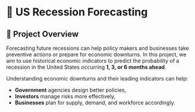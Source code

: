 # 🧠 US Recession Forecasting

## 📘 Project Overview

Forecasting future recessions can help policy makers and businesses take preventive actions or prepare for economic downturns. In this project, we aim to use historical economic indicators to predict the probability of a recession in the United States occurring **1, 3, or 6 months ahead**.

Understanding economic downturns and their leading indicators can help:
- **Government** agencies design better policies,
- **Investors** manage risks more effectively,
- **Businesses** plan for supply, demand, and workforce accordingly.

